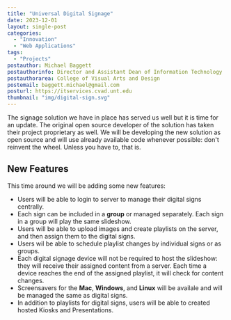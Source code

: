 ```yaml
---
title: "Universal Digital Signage"
date: 2023-12-01
layout: single-post
categories:
  - "Innovation"
  - "Web Applications"
tags: 
  - "Projects"
postauthor: Michael Baggett
postauthorinfo: Director and Assistant Dean of Information Technology
postauthorarea: College of Visual Arts and Design
postemail: baggett.michael@gmail.com
posturl: https://itservices.cvad.unt.edu
thumbnail: "img/digital-sign.svg"
---
```

The signage solution we have in place has served us well but it is time for an update. The original open source developer of the solution has taken their project proprietary as well. We will be developing the new solution as open source and will use already available code whenever possible: don't reinvent the wheel.  Unless you have to, that is. 
<!--more-->
## New Features

This time around we will be adding some new features:

* Users will be able to login to server to manage their digital signs centrally.
* Each sign can be included in a **group** or managed separately. Each sign in a group will play the same slideshow.
* Users will be able to upload images and create playlists on the server, and then assign them to the digital signs.
* Users wil be able to schedule playlist changes by individual signs or as groups.
* Each digital signage device will not be required to host the slideshow: they will receive their assigned content from a server. Each time a device reaches the end of the assigned playlist, it will check for content changes.
* Screensavers for the <b>Mac</b>, <b>Windows</b>, and <b>Linux</b> will be availale and will be managed the same as digital signs.
* In addition to playlists for digital signs, users will be able to created hosted Kiosks and Presentations. 